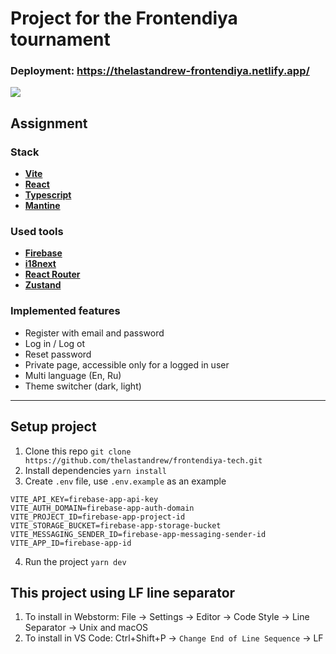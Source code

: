 # Project for the Frontendiya tournament

### Deployment: https://thelastandrew-frontendiya.netlify.app/

![](https://i.ibb.co/w0QT8XJ/fr-main.jpg)


## Assignment

### Stack
- **[Vite](https://vitejs.dev/)**
- **[React](https://react.dev/)**
- **[Typescript](https://www.typescriptlang.org/)**
- **[Mantine](https://mantine.dev/)**

### Used tools
- **[Firebase](https://firebase.google.com/)**
- **[i18next](https://www.i18next.com/)**
- **[React Router](https://reactrouter.com/en/main)**
- **[Zustand](https://zustand-demo.pmnd.rs//)**

### Implemented features
- Register with  email and password
- Log in / Log ot
- Reset password
- Private page, accessible only for a logged in user
- Multi language (En, Ru)
- Theme switcher (dark, light)

<hr/>

## Setup project
1. Clone this repo `git clone https://github.com/thelastandrew/frontendiya-tech.git`
2. Install dependencies `yarn install`
3. Create `.env` file, use `.env.example` as an example
```.env
VITE_API_KEY=firebase-app-api-key
VITE_AUTH_DOMAIN=firebase-app-auth-domain
VITE_PROJECT_ID=firebase-app-project-id
VITE_STORAGE_BUCKET=firebase-app-storage-bucket
VITE_MESSAGING_SENDER_ID=firebase-app-messaging-sender-id
VITE_APP_ID=firebase-app-id
```
4. Run the project `yarn dev`

## This project using LF line separator
1. To install in Webstorm: File -> Settings -> Editor -> Code Style -> Line Separator -> Unix and macOS
2. To install in VS Code: Ctrl+Shift+P -> `Change End of Line Sequence` -> LF
